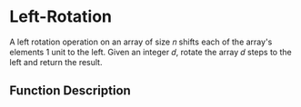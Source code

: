 # Left-Rotation

A left rotation operation on an array of size 𝑛 shifts each of the array's elements 1 unit to the left. Given an integer 𝑑, rotate the array 𝑑 steps to the left and return the result.

## Function Description
